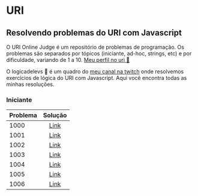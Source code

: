 # URI

## Resolvendo problemas do URI com Javascript

O URI Online Judge é um repositório de problemas de programação. Os problemas são separados por tópicos (iniciante, ad-hoc, strings, etc) e por dificuldade, variando de 1 a 10. [Meu perfil no uri 🔗](https://www.urionlinejudge.com.br/judge/pt/profile/565766)

O logicadelevs 🤔 é um quadro do [meu canal na twitch](https://www.twitch.tv/levxyca) onde resolvemos exercícios de lógica do URI com Javascript. Aqui você encontra todas as minhas resoluções.

### Iniciante

| Problema   |      Solução      |
|----------|:-------------:|
| 1000 | [Link](iniciante/1000.js) |
| 1001 | [Link](iniciante/1001.js) |
| 1002 | [Link](iniciante/1002.js) |
| 1003 | [Link](iniciante/1003.js) |
| 1004 | [Link](iniciante/1004.js) |
| 1005 | [Link](iniciante/1005.js) |
| 1006 | [Link](iniciante/1006.js) |